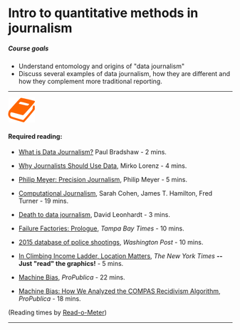 # Intro to quantitative methods in journalism


##### Course goals
- Understand entomology and origins of "data journalism"
- Discuss several examples of data journalism, how they are different and how they complement more traditional reporting.

---

![](/assets/book.png)

#### Required reading:

- [What is Data Journalism?](http://datajournalismhandbook.org/1.0/en/introduction_0.html) Paul Bradshaw - 2 mins.

- [Why Journalists Should Use Data](http://datajournalismhandbook.org/1.0/en/introduction_1.html), Mirko Lorenz - 4 mins.

- [Philip Meyer: Precision Journalism](https://www.youtube.com/watch?v=FbYR78vyhw0&feature=youtu.be&t=1m28s), Philip Meyer - 5 mins.

- [Computational Journalism](http://cacm.acm.org/magazines/2011/10/131400-computational-journalism/fulltext), Sarah Cohen, James T. Hamilton, Fred Turner - 19 mins.

- [Death to data journalism](https://www.nytimes.com/2015/06/20/upshot/death-to-data-journalism.html), David Leonhardt - 3 mins.

- [Failure Factories: Prologue](http://www.tampabay.com/projects/2015/investigations/pinellas-failure-factories/chart-failing-black-students/), _Tampa Bay Times_ - 10 mins.

- [2015 database of police shootings](https://www.washingtonpost.com/graphics/national/police-shootings/), _Washington Post_ - 10 mins.

- [In Climbing Income Ladder, Location Matters](http://www.nytimes.com/2013/07/22/business/in-climbing-income-ladder-location-matters.html?pagewanted=all&_r=0), _The New York Times_ **-- Just "read" the graphics!** - 5 mins.

- [Machine Bias](https://www.propublica.org/article/machine-bias-risk-assessments-in-criminal-sentencing), _ProPublica_ - 22 mins.

- [Machine Bias: How We Analyzed the COMPAS Recidivism Algorithm](https://www.propublica.org/article/how-we-analyzed-the-compas-recidivism-algorithm), _ProPublica_ - 18 mins.

(Reading times by [Read-o-Meter](http://niram.org/read/))

---

